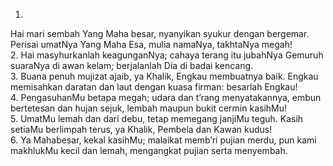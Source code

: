 1.
Hai mari sembah Yang Maha besar,
nyanyikan syukur dengan bergemar.
Perisai umatNya Yang Maha Esa,
mulia namaNya, takhtaNya megah!
<br>
2.
Hai masyhurkanlah keagunganNya;
cahaya terang itu jubahNya
Gemuruh suaraNya di awan kelam;
berjalanlah Dia di badai kencang.
<br>
3.
Buana penuh mujizat ajaib,
ya Khalik, Engkau membuatnya baik.
Engkau memisahkan daratan dan laut
dengan kuasa firman: besarlah Engkau!
<br>
4.
PengasuhanMu betapa megah;
udara dan t’rang menyatakannya,
embun bertetesan dan hujan sejuk,
lembah maupun bukit cermin kasihMu!
<br>
5.
UmatMu lemah dan dari debu,
tetap memegang janjiMu teguh.
Kasih setiaMu berlimpah terus,
ya Khalik, Pembela dan Kawan kudus!
<br>
6.
Ya Mahabesar, kekal kasihMu;
malaikat memb’ri pujian merdu,
pun kami makhlukMu kecil dan lemah,
mengangkat pujian serta menyembah.